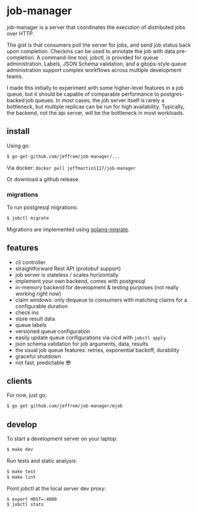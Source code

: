 # job-manager

job-manager is a server that coordinates the execution of distributed jobs over HTTP.

The gist is that consumers poll the server for jobs, and send job status back upon completion. Checkins can be used to annotate the job with data pre-completion. A command-line tool, jobctl, is provided for queue administration. Labels, JSON Schema validation, and a gitops-style queue administration support complex workflows across multiple development teams.

I made this initially to experiment with some higher-level features in a job queue, but it should be capable of comparable performance to postgres-backed job queues. In most cases, the job server itself is rarely a bottleneck, but multiple replicas can be run for high availability. Typically, the backend, not the api server, will be the bottleneck in most workloads.

## install

Using go:

```bash
$ go get github.com/jeffrom/job-manager/...
```

Via docker: `docker pull jeffmartin1117/job-manager`

Or download a github release.

### migrations

To run postgresql migrations:

```sh
$ jobctl migrate
```

Migrations are implemented using [golang-migrate](https://github.com/golang-migrate/migrate).

## features

* cli controller
* straightforward Rest API (protobuf support)
* job server is stateless / scales horizontally
* implement your own backend, comes with postgresql
* in-memory backend for development & testing purposes (not really working right now)
* claim windows: only dequeue to consumers with matching claims for a configurable duration
* check ins
* store result data
* queue labels
* versioned queue configuration
* easily update queue configurations via cicd with `jobctl apply`
* json schema validation for job arguments, data, results
* the usual job queue features: retries, exponential backoff, durability
* graceful shutdown
* not fast, predictable 😎

## clients

For now, just go:

```bash
$ go get github.com/jeffrom/job-manager/mjob
```

## develop

To start a development server on your laptop:

```bash
$ make dev
```

Run tests and static analysis:

```bash
$ make test
$ make lint
```

Point jobctl at the local server dev proxy:

```
$ export HOST=:4000
$ jobctl stats
```
